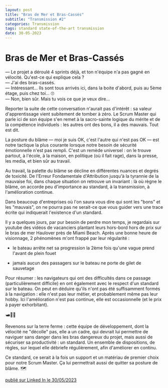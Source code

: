 ```yaml
---
layout: post
title: "Bras de Mer et Bras-Cassés"
subtitle: "Transmission #2"
categories: Transmission
tags: standard state-of-the-art transmission
date: 30-05-2023
---
```

# Bras de Mer et Bras-Cassés

— Le projet a déroulé 4 sprints déjà, et ton n'équipe n'a pas gagné en vélocité. Qu'est-ce qui explique cela ?\
— J'ai des bras-cassés.\
— Intéressant… Ils sont tous arrivés ici, dans la boite d'abord, puis au 5ème étage, puis chez toi… 🙄\
— Non, bien sûr. Mais tu vois ce que je veux dire…
<!--more-->

Reporter la suite de cette conversation n'aurait pas d'intérêt : sa valeur d'apprentissage vient subitement de tomber à zéro. Le Scrum Master qui parle ici de son équipe s'en remet à la sacro-sainte logique du mérite et de la compétence individuels : les autres ont des bons, il a des mauvais. Tout est dit.

La posture du blâme — moi je suis OK, c'est l'autre qui n'est pas OK — est notre tactique la plus courante lorsque notre besoin de sécurité émotionnelle n'est pas rempli. C'est un remède universel : on le trouve partout, à l'école, à la maison, en politique (où il fait rage), dans la presse, les media, et bien sûr au travail.

Au travail, la palette du blâme se décline en différentes nuances et degrés de toxicité. De l'Erreur Fondamentale d'Attribution jusqu'à la tyrannie de la mauvaise foi, dans chaque situation on retrouve un invariant : là où règne le blâme, on accorde peu d'importance au standard, à la transmission, à l'amélioration continue.

Dans beaucoup d'entreprises où l'on saura vous dire qui sont les "bons" et les "mauvais", on ne pourra pas ne serait-ce que vous guider vers une trace écrite qui indiquerait l'existence d'un standard.

Il y a quelques jours, par pur besoin de perdre mon temps, je regardais sur youtube des vidéos de vacanciers plantant leurs hors-bord hors de prix sur le bras de mer Haulover près de Miami Beach. Après une bonne heure de visionnage, 2 phénomènes m'ont frappé par leur régularité :

- le bateau arrête net sa progression la 2ème fois qu'une vague prend l'avant de plein fouet

- jamais aucun des passagers sur le bateau ne porte de gilet de sauvetage

Pour résumer : les navigateurs qui ont des difficultés dans ce passage (particulièrement difficile) en ont également avec le respect d'un standard sur le bateau. On peut en déduire qu'ils n'ont pas été suffisamment formés à la navigation : elle n'est pas leur métier, et probablement même pas leur hobby. Ici l'amélioration n'est pas continue, elle est occasionnelle (et le prix à payer exhorbitant).

🛥🌊🚤

Revenons sur la terre ferme : cette équipe de développement, dont la vélocité ne "décolle" pas, elle a un cadre, qui devrait lui permettre de naviguer sans danger dans les bras dangereux du projet, mais aussi de sécuriser sa productivité : un standard. Un ensemble de dispositions, de règles, sur lequel elle débriefe régulièrement, afin d'améliorer en continu.

Ce standard, ce serait à la fois un support et un matériau de premier choix pour notre Scrum Master. Ça lui permettrait aussi de quitter sa posture de blâme. 🗺

[publié sur Linked In le 30/05/2023](https://www.linkedin.com/posts/christophe-thibaut-35b4657_ameliorationcontinue-plandocheckact-standard-activity-7069197446983098368-VihR?utm_source=share&utm_medium=member_desktop)
